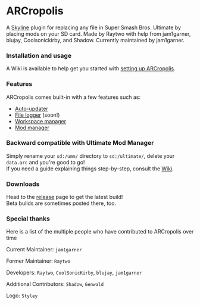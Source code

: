 # ARCropolis

A [Skyline](https://github.com/skyline-dev/skyline) plugin for replacing any file in Super Smash Bros. Ultimate by placing mods on your SD card.
Made by Raytwo with help from jam1garner, blujay, Coolsonickirby, and Shadow. Currently maintained by jam1garner.

### Installation and usage
A Wiki is available to help get you started with [setting up ARCropolis](https://github.com/Raytwo/ARCropolis/wiki/Overview-(Getting-started)).

### Features
ARCropolis comes built-in with a few features such as:
* [Auto-updater](https://github.com/Raytwo/ARCropolis/wiki/Auto-updater)
* [File logger](https://github.com/Raytwo/ARCropolis/wiki/File-logging) (soon!)
* [Workspace manager](https://github.com/Raytwo/ARCropolis/wiki/Workspace-selector)
* [Mod manager](https://github.com/Raytwo/ARCropolis/wiki/Mod-manager)

### Backward compatible with Ultimate Mod Manager
Simply rename your ``sd:/umm/`` directory to ``sd:/ultimate/``, delete your ``data.arc`` and you're good to go!  
If you need a guide explaining things step-by-step, consult the [Wiki](https://github.com/Raytwo/ARCropolis/wiki/Overview-(Getting-started)).

### Downloads
Head to the [release](https://github.com/Raytwo/ARCropolis/releases/latest) page to get the latest build!  
Beta builds are sometimes posted there, too.

### Special thanks
Here is a list of the multiple people who have contributed to ARCropolis over time

Current Maintainer: ``jam1garner``

Former Maintainer: ``Raytwo``

Developers: ``Raytwo``, ``CoolSonicKirby``, ``blujay``, ``jam1garner``

Additional Contributors: ``Shadow``, ``Genwald``

Logo: ``Styley``  
